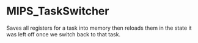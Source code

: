 # MIPS_TaskSwitcher
Saves all registers for a task into memory then reloads them in the state it was left off once we switch back to that task.
